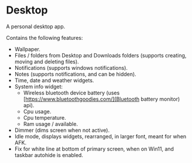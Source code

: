 # Desktop
 A personal desktop app.

Contains the following features:
* Wallpaper.
* Files / folders from Desktop and Downloads folders (supports creating, moving and deleting files).
* Notifications (supports windows notifications).
* Notes (supports notifications, and can be hidden).
* Time, date and weather widgets.
* System info widget:
  * Wireless bluetooth device battery (uses [https://www.bluetoothgoodies.com/](Bluetooth battery monitor) api).
  * Cpu usage.
  * Cpu temperature.
  * Ram usage / available.
* Dimmer (dims screen when not active).
* Idle mode, displays widgets, rearranged, in larger font, meant for when AFK.
* Fix for white line at bottom of primary screen, when on Win11, and taskbar autohide is enabled.
